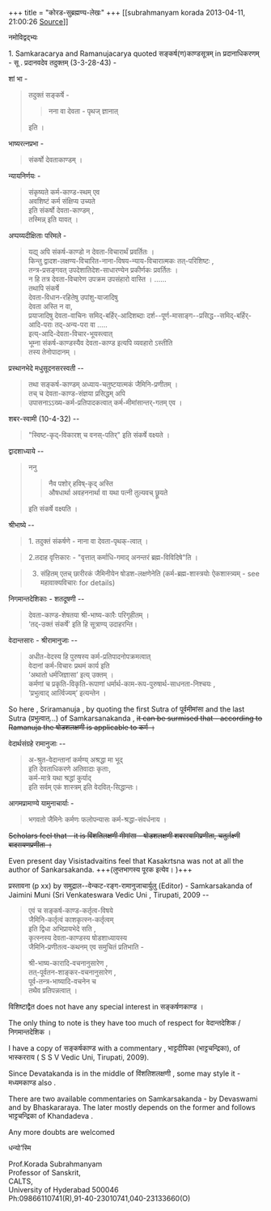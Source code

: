 +++
title = "कोरड-सुब्रह्मण्य-लेखः"
+++
[[subrahmanyam korada	2013-04-11, 21:00:26 [Source](https://groups.google.com/g/bvparishat/c/isTTwlbO_3w)]]



नमोविद्वद्भ्यः  

1\. Samkaracarya and Ramanujacarya quoted सङ्कर्ष(ण)काण्डसूत्रम् in प्रदानाधिकरणम् - सू . प्रदानवदेव तदुक्तम् (3-3-28-43) -

शां भा - 

> तदुक्तं सङ्कर्षे -  
>
> > नना वा देवता - पृथज् ज्ञानात् 
>
> इति ।

भाष्यरत्नप्रभा -

> संकर्षो देवताकाण्डम् ।  

न्यायनिर्णयः -

> संकृष्यते कर्म-काण्ड-स्थम् एव  
> अवशिष्टं कर्म संक्षिप्य उच्यते  
> इति संकर्षो देवता-काण्डम् ,  
> तस्मिन्न् इति यावत् ।

  

अप्पय्यदीक्षिताः परिमले -

> यद्य् अपि संकर्ष-काण्डो न देवता-विचारार्थं प्रवर्तितः ।  
किन्तु द्वादश-लक्षण्य-विचारित-नाना-विषय-न्याय-विचारात्मकः तत्-परिशिष्टः ,  
तन्त्र-प्रसङ्गवत् उपदेशातिदेश-साधारण्येन प्रकीर्णकः प्रवर्तितः ।  
न हि तत्र देवता-विचारेण उपक्रम उपसंहारो वास्ति । ......  
तथापि संकर्षे  
देवता-विधान-रहितेषु उपांशु-याजादिषु  
देवता अस्ति न वा,  
प्रयाजादिषु देवता-वाचिनः समिद्-बर्हिर्-आदिशब्दाः दर्श--पूर्ण-मासाङ्ग--प्रसिद्ध--समिद्-बर्हिर्-आदि-पराः तद्-अन्य-परा वा .....  
इत्य्-आदि-देवता-विचार-भूयस्त्वात्  
भूम्ना संकर्ष-काण्डस्यैव देवता-काण्ड इत्यपि व्यवहारो ऽस्तीति  
तस्य तेनोपादानम् ।

  
प्रस्थानभेदे मधुसूदनसरस्वती --

> तथा सङ्कर्ष-काण्डम् अध्याय-चतुष्टयात्मकं जैमिनि-प्रणीतम् ।  
> तच् च देवता-काण्ड-संज्ञया प्रसिद्धम् अपि  
> उपासनाऽऽख्य-कर्म-प्रतिपादकत्वात् कर्म-मीमांसान्तर्-गतम् एव ।


शबर-स्वामी (10-4-32) --


> "स्विष्ट-कृद्-विकारश् च वनस्-पतिर्" इति संकर्षे वक्ष्यते ।

  

द्वादशाध्याये --

> ननु 
> 
>> नैव पशोर् हविष्-कृद् अस्ति  
>> औषधार्था अवहननार्था वा यथा पत्नी तुल्यवच् छ्रूयते  
> 
> इति संकर्षे वक्ष्यति ।




श्रीभाष्ये --

> 1\. तदुक्तं संकर्षणे - नाना वा देवता-पृथक्-त्वात् ।

> 2.तदाह वृत्तिकारः - "वृत्तात् कर्माधि-गमाद् अनन्तरं ब्रह्म-विविदिषे"ति ।

> 3. संहितम् एतच् छारीरकं जैमिनीयेन षोडश-लक्षणेनेति (कर्म-ब्रह्म-शास्त्रयोः ऐकशास्त्र्यम् - see महावाक्यविचारः for details)


निगमान्तदेशिकाः - शतदूषणी --

> देवता-काण्ड-शेषतया श्री-भाष्य-कारैः परिगृहीतम् ।  
> ’तद्-उक्तं संकर्षे’ इति हि सूत्राण्य् उदाहरन्ति।


वेदान्तसारः - श्रीरामानुजाः --

> अधीत-वेदस्य हि पुरुषस्य कर्म-प्रतिपादनोपक्रमत्वात्  
वेदानां कर्म-विचारः प्रथमं कार्य इति  
’अथातो धर्मजिज्ञासा’ इत्य् उक्तम् ।  
कर्मणां च प्रकृति-विकृति-रूपाणां धर्मार्थ-काम-रूप-पुरुषार्थ-साधनता-निश्चयः ,  
’प्रभुत्वाद् आर्त्विज्यम्’ इत्यन्तेन ।

So here , Sriramanuja , by quoting the first Sutra of पूर्वमीमांसा and the last Sutra (प्रभुत्वात्...) of Samkarsanakanda , ~~it can be surmised that - according to Ramanuja the षोडशलक्षणी is applicable to कर्म ।~~



वेदार्थसंग्रहे रामानुजाः --

> अ-श्रुत-वेदान्तानां कर्मण्य् अश्रद्धा मा भूद्  
> इति देवताधिकरणे अतिवादाः कृताः,  
> कर्म-मात्रे यथा श्रद्धां कुर्याद्  
> इति सर्वम् एकं शास्त्रम् इति वेदवित्-सिद्धान्तः।

आगमप्रामाण्ये यामुनाचार्याः -

> भगवतो जैमिनेः कर्मणः फलोपन्यासः कर्म-श्रद्धा-संवर्धनाय ।


~~Scholars feel that - it is विंशतिलक्षणी मीमांसा - षोडशलक्षणी शबरस्वामिप्रणीता, चतुर्लक्ष्णी बादरायणप्रणीता ।~~

Even present day Visistadvaitins feel that Kasakrtsna was not at all the author of Sankarsakanda. +++(लुप्तभागस्य पूरक इत्येव। )+++

प्रस्तावना (p xx) by समुद्राल--वेन्कट-रङ्ग-रामानुजाचार्युलु (Editor) - Samkarsakanda of Jaimini Muni (Sri Venkateswara Vedic Uni , Tirupati, 2009 --

> एवं च सङ्कर्ष-काण्ड-कर्तृत्व-विषये  
> जैमिनि-कर्तृत्वं काशकृत्स्न-कर्तृत्वम्  
> इति द्विधा अभिप्रायभेदे सति ,  
> कृत्स्नस्य देवता-काण्डस्य षोडशाध्यायस्य  
> जैमिनि-प्रणीतत्व-कथनम् एव समुचितं प्रतिभाति -
>
> श्री-भाष्य-कारादि-वचनानुसारेण ,  
तत्-पूर्वतन-शाङ्कर-वचनानुसारेण ,  
पूर्व-तन्त्र-भाष्यादि-वचनेन च  
तथैव प्रतिपन्नत्वात् ।


विशिष्टाद्वैत does not have any special interest in सङ्कर्षणकाण्ड ।

The only thing to note is they have too much of respect for वेदान्तदेशिक / निगमान्तदेशिक ।

I have a copy of सङ्कर्षकाण्ड with a commentary , भाट्टदीपिका (भाट्टचन्द्रिका), of भास्करराय ( S S V Vedic Uni, Tirupati, 2009).

Since Devatakanda is in the middle of विंशतिशलक्षणी , some may style it - मध्यमकाण्ड also .

There are two available commentaries on Samkarsakanda - by Devaswami and by Bhaskararaya. The later mostly depends on the former and follows भाट्टचन्द्रिका of Khandadeva .

Any more doubts are welcomed

  

धन्यो’स्मि



Prof.Korada Subrahmanyam  
Professor of Sanskrit,  
CALTS,  
University of Hyderabad 500046  
Ph:09866110741(R),91-40-23010741,040-23133660(O)  
  
  
  
  


